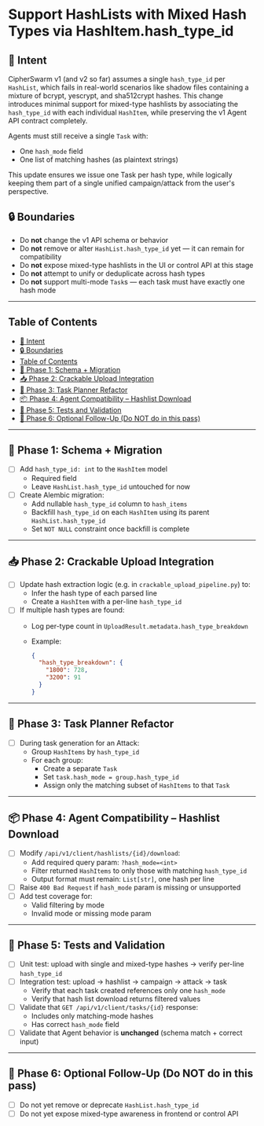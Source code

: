 # Support HashLists with Mixed Hash Types via HashItem.hash_type_id

## 🧭 Intent

CipherSwarm v1 (and v2 so far) assumes a single `hash_type_id` per `HashList`, which fails in real-world scenarios like shadow files containing a mixture of bcrypt, yescrypt, and sha512crypt hashes. This change introduces minimal support for mixed-type hashlists by associating the `hash_type_id` with each individual `HashItem`, while preserving the v1 Agent API contract completely.

Agents must still receive a single `Task` with:

- One `hash_mode` field
- One list of matching hashes (as plaintext strings)

This update ensures we issue one Task per hash type, while logically keeping them part of a single unified campaign/attack from the user's perspective.

## 🔒 Boundaries

- Do **not** change the v1 API schema or behavior
- Do **not** remove or alter `HashList.hash_type_id` yet — it can remain for compatibility
- Do **not** expose mixed-type hashlists in the UI or control API at this stage
- Do **not** attempt to unify or deduplicate across hash types
- Do **not** support multi-mode `Task`s — each task must have exactly one hash mode

---

## Table of Contents

<!-- mdformat-toc start --slug=gitlab --no-anchors --maxlevel=4 --minlevel=2 -->

- [🧭 Intent](#-intent)
- [🔒 Boundaries](#-boundaries)
- [Table of Contents](#table-of-contents)
- [🧱 Phase 1: Schema + Migration](#-phase-1-schema-migration)
- [📥 Phase 2: Crackable Upload Integration](#-phase-2-crackable-upload-integration)
- [🧠 Phase 3: Task Planner Refactor](#-phase-3-task-planner-refactor)
- [📦 Phase 4: Agent Compatibility – Hashlist Download](#-phase-4-agent-compatibility-hashlist-download)
- [🧪 Phase 5: Tests and Validation](#-phase-5-tests-and-validation)
- [🧼 Phase 6: Optional Follow-Up (Do NOT do in this pass)](#-phase-6-optional-follow-up-do-not-do-in-this-pass)

<!-- mdformat-toc end -->

---

## 🧱 Phase 1: Schema + Migration

- [ ] Add `hash_type_id: int` to the `HashItem` model
    - Required field
    - Leave `HashList.hash_type_id` untouched for now
- [ ] Create Alembic migration:
    - Add nullable `hash_type_id` column to `hash_items`
    - Backfill `hash_type_id` on each `HashItem` using its parent `HashList.hash_type_id`
    - Set `NOT NULL` constraint once backfill is complete

---

## 📥 Phase 2: Crackable Upload Integration

- [ ] Update hash extraction logic (e.g. in `crackable_upload_pipeline.py`) to:
    - Infer the hash type of each parsed line
    - Create a `HashItem` with a per-line `hash_type_id`
- [ ] If multiple hash types are found:
    - Log per-type count in `UploadResult.metadata.hash_type_breakdown`

    - Example:

        ```json
        {
          "hash_type_breakdown": {
            "1800": 728,
            "3200": 91
          }
        }
        ```

---

## 🧠 Phase 3: Task Planner Refactor

- [ ] During task generation for an Attack:
    - Group `HashItems` by `hash_type_id`
    - For each group:
        - Create a separate `Task`
        - Set `task.hash_mode = group.hash_type_id`
        - Assign only the matching subset of `HashItems` to that `Task`

---

## 📦 Phase 4: Agent Compatibility – Hashlist Download

- [ ] Modify `/api/v1/client/hashlists/{id}/download`:
    - Add required query param: `?hash_mode=<int>`
    - Filter returned `HashItems` to only those with matching `hash_type_id`
    - Output format must remain: `List[str]`, one hash per line
- [ ] Raise `400 Bad Request` if `hash_mode` param is missing or unsupported
- [ ] Add test coverage for:
    - Valid filtering by mode
    - Invalid mode or missing mode param

---

## 🧪 Phase 5: Tests and Validation

- [ ] Unit test: upload with single and mixed-type hashes → verify per-line `hash_type_id`
- [ ] Integration test: upload → hashlist → campaign → attack → task
    - Verify that each task created references only one `hash_mode`
    - Verify that hash list download returns filtered values
- [ ] Validate that `GET /api/v1/client/tasks/{id}` response:
    - Includes only matching-mode hashes
    - Has correct `hash_mode` field
- [ ] Validate that Agent behavior is **unchanged** (schema match + correct input)

---

## 🧼 Phase 6: Optional Follow-Up (Do NOT do in this pass)

- [ ] Do not yet remove or deprecate `HashList.hash_type_id`
- [ ] Do not yet expose mixed-type awareness in frontend or control API
